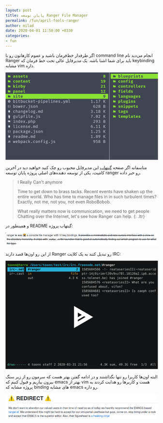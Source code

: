 ```yaml
---
layout: post
title: پایان توسعه Ranger File Manager 
permalink: /fun/april-fools-ranger
author: milad
date: 2020-04-01 11:50:00 +0330
categories: 
- fun
---
```




اگر طرفدار خط‌فرمان باشید و عموم کارهاتون رو با command line انجام می‌دید نام Ranger باید برای شما اشنا باشه. 
یک مدیرفایل عالی تحت خط فرمان که keybinding مشابه vim داره.

![ranger file manager](/assets/images/posts/ranger/ranger.png)

متاسفانه اگر صفحه [گیتهاب](https://github.com/ranger/ranger/) این مدیرفایل محبوب رو چک کنید خواهید دید در آخرین کامیت، یکی از توسعه دهنده‌های اصلی پروژه پایان توسعه ranger رو خبر داده.

>  I Really Can't anymore
>
> Time to get down to brass tacks. Recent events have shaken up the entire
world. Who has time to manage files in in such turbulent times? Exactly,
not me, not you, not even RoboBobob.
>
> What really matters now is communication, we need to get people Chatting
over the Internet, let's see how Ranger can help.
{: .ltr}

و همینطور در README گیتهاب پروژه:

![ranger file manager](/assets/images/posts/ranger/ranger-april-fool.png)


از این رو اون‌ها قصد دارند Ranger رو تبدیل کنند به یک کلایت IRC:


![emacs vs vim](/assets/images/posts/ranger/ranger-irc.svg)

البته اون‌ها کاربرا رو تنها نگذاشتند و در ادامه گفتن بهتر هست که سرمون رو از زیر سنگ بیرون بیاریم و قبول کنیم که emacs بهتر از vim هست و کاربرها رو
هدایت کردند به پروژه مشابه که binding های مشابه emacs رو داره.

![emacs vs vim](/assets/images/posts/ranger/emacs-vs-vim.png)


<span style="color:transparent;">
و اما این صرفا دروغ آپریل هست که توسعه دهنده‌های رنجر در صفحه گیت‌هاب خودشون منتشر کردند.
</span>